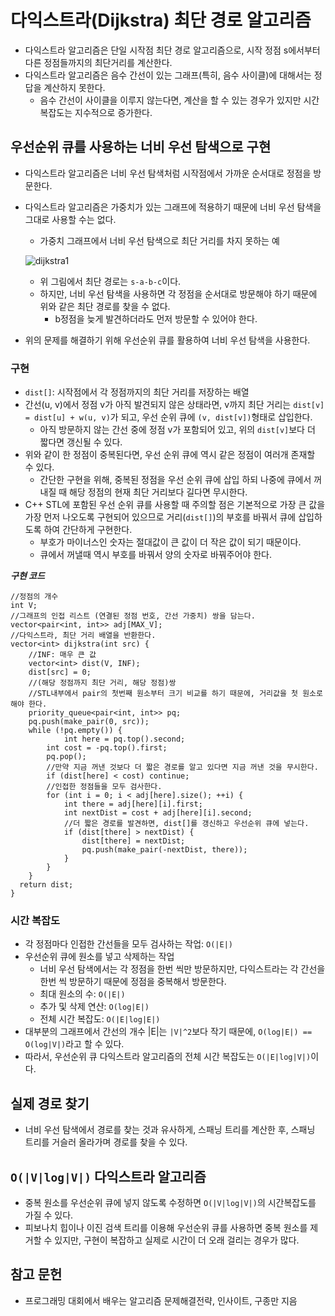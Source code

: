 # 다익스트라(Dijkstra) 최단 경로 알고리즘
- 다익스트라 알고리즘은 단일 시작점 최단 경로 알고리즘으로, 시작 정점 s에서부터 다른 정점들까지의 최단거리를 계산한다.
- 다익스트라 알고리즘은 음수 간선이 있는 그래프(특히, 음수 사이클)에 대해서는 정답을 계산하지 못한다.
  - 음수 간선이 사이클을 이루지 않는다면, 계산을 할 수 있는 경우가 있지만 시간복잡도는 지수적으로 증가한다.

## 우선순위 큐를 사용하는 너비 우선 탐색으로 구현
- 다익스트라 알고리즘은 너비 우선 탐색처럼 시작점에서 가까운 순서대로 정점을 방문한다.
- 다익스트라 알고리즘은 가중치가 있는 그래프에 적용하기 때문에 너비 우선 탐색을 그대로 사용할 수는 없다.
  - 가중치 그래프에서 너비 우선 탐색으로 최단 거리를 차지 못하는 예

  ![dijkstra1](https://user-images.githubusercontent.com/34755287/44558136-788c2080-a77d-11e8-984e-2cf9fc04ed62.JPG)

  - 위 그림에서 최단 경로는 ```s-a-b-c```이다.
  - 하지만, 너비 우선 탐색을 사용하면 각 정점을 순서대로 방문해야 하기 때문에 위와 같은 최단 경로를 찾을 수 없다.
    - b정점을 늦게 발견하더라도 먼저 방문할 수 있어야 한다.
- 위의 문제를 해결하기 위해 우선순위 큐를 활용하여 너비 우선 탐색을 사용한다.

### 구현
- ```dist[]```: 시작점에서 각 정점까지의 최단 거리를 저장하는 배열
- 간선(u, v)에서 정점 v가 아직 발견되지 않은 상태라면, v까지 최단 거리는 ```dist[v] = dist[u] + w(u, v)```가 되고, 우선 순위 큐에 ```(v, dist[v])```형태로 삽입한다.
  - 아직 방문하지 않는 간선 중에 정점 v가 포함되어 있고, 위의 ```dist[v]```보다 더 짧다면 갱신될 수 있다.
- 위와 같이 한 정점이 중복된다면, 우선 순위 큐에 역시 같은 정점이 여러개 존재할 수 있다.
  - 간단한 구현을 위해, 중복된 정점을 우선 순위 큐에 삽입 하되 나중에 큐에서 꺼내질 때 해당 정점의 현재 최단 거리보다 길다면 무시한다.
- C++ STL에 포함된 우선 순위 큐를 사용할 때 주의할 점은 기본적으로 가장 큰 값을 가장 먼저 나오도록 구현되어 있으므로 거리(```dist[]```)의 부호를 바꿔서 큐에 삽입하도록 하여 간단하게 구현한다.
  - 부호가 마이너스인 숫자는 절대값이 큰 값이 더 작은 값이 되기 때문이다.
  - 큐에서 꺼낼때 역시 부호를 바꿔서 양의 숫자로 바꿔주어야 한다.

___구현 코드___
```
//정점의 개수
int V;
//그래프의 인접 리스트 (연결된 정점 번호, 간선 가중치) 쌍을 담는다.
vector<pair<int, int>> adj[MAX_V];
//다익스트라, 최단 거리 배열을 반환한다.
vector<int> dijkstra(int src) {
	//INF: 매우 큰 값
	vector<int> dist(V, INF);
	dist[src] = 0;
	//(해당 정점까지 최단 거리, 해당 정점)쌍
  	//STL내부에서 pair의 첫번째 원소부터 크기 비교를 하기 때문에, 거리값을 첫 원소로 해야 한다.
	priority_queue<pair<int, int>> pq;
	pq.push(make_pair(0, src));
	while (!pq.empty()) {
    		int here = pq.top().second;
		int cost = -pq.top().first;
		pq.pop();
		//만약 지금 꺼낸 것보다 더 짧은 경로를 알고 있다면 지금 꺼낸 것을 무시한다.
		if (dist[here] < cost) continue;
		//인접한 정점들을 모두 검사한다.
		for (int i = 0; i < adj[here].size(); ++i) {
			int there = adj[here][i].first;
			int nextDist = cost + adj[here][i].second;
			//더 짧은 경로를 발견하면, dist[]를 갱신하고 우선순위 큐에 넣는다.
			if (dist[there] > nextDist) {
				dist[there] = nextDist;
				pq.push(make_pair(-nextDist, there));
			}
		}
	}
  return dist;
}
```

### 시간 복잡도
- 각 정점마다 인접한 간선들을 모두 검사하는 작업: ```O(|E|)```
- 우선순위 큐에 원소를 넣고 삭제하는 작업
  - 너비 우선 탐색에서는 각 정점을 한번 씩만 방문하지만, 다익스트라는 각 간선을 한번 씩 방문하기 때문에 정점을 중복해서 방문한다.
  - 최대 원소의 수: ```O(|E|)```
  - 추가 및 삭제 연산: ```O(log|E|)```
  - 전체 시간 복잡도: ```O(|E|log|E|)```
- 대부분의 그래프에서 간선의 개수 |E|는 ```|V|^2```보다 작기 때문에, ```O(log|E|) == O(log|V|)```라고 할 수 있다.
- 따라서, 우선순위 큐 다익스트라 알고리즘의 전체 시간 복잡도는 ```O(|E|log|V|)```이다.

## 실제 경로 찾기
- 너비 우선 탐색에서 경로를 찾는 것과 유사하게, 스패닝 트리를 계산한 후, 스패닝 트리를 거슬러 올라가며 경로를 찾을 수 있다.

## ```O(|V|log|V|)``` 다익스트라 알고리즘
- 중복 원소를 우선순위 큐에 넣지 않도록 수정하면 ```O(|V|log|V|)```의 시간복잡도를 가질 수 있다.
- 피보나치 힙이나 이진 검색 트리를 이용해 우선순위 큐를 사용하면 중복 원소를 제거할 수 있지만, 구현이 복잡하고 실제로 시간이 더 오래 걸리는 경우가 많다.

## 참고 문헌
- 프로그래밍 대회에서 배우는 알고리즘 문제해결전략, 인사이트, 구종만 지음
